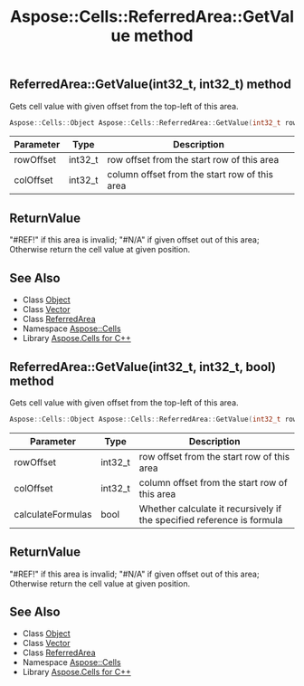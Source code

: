﻿---
title: Aspose::Cells::ReferredArea::GetValue method
linktitle: GetValue
second_title: Aspose.Cells for C++ API Reference
description: 'Aspose::Cells::ReferredArea::GetValue method. Gets cell value with given offset from the top-left of this area in C++.'
type: docs
weight: 1800
url: /cpp/aspose.cells/referredarea/getvalue/
---
## ReferredArea::GetValue(int32_t, int32_t) method


Gets cell value with given offset from the top-left of this area.

```cpp
Aspose::Cells::Object Aspose::Cells::ReferredArea::GetValue(int32_t rowOffset, int32_t colOffset)
```


| Parameter | Type | Description |
| --- | --- | --- |
| rowOffset | int32_t | row offset from the start row of this area |
| colOffset | int32_t | column offset from the start row of this area |

## ReturnValue

"#REF!" if this area is invalid; "#N/A" if given offset out of this area; Otherwise return the cell value at given position.

## See Also

* Class [Object](../../object/)
* Class [Vector](../../vector/)
* Class [ReferredArea](../)
* Namespace [Aspose::Cells](../../)
* Library [Aspose.Cells for C++](../../../)
## ReferredArea::GetValue(int32_t, int32_t, bool) method


Gets cell value with given offset from the top-left of this area.

```cpp
Aspose::Cells::Object Aspose::Cells::ReferredArea::GetValue(int32_t rowOffset, int32_t colOffset, bool calculateFormulas)
```


| Parameter | Type | Description |
| --- | --- | --- |
| rowOffset | int32_t | row offset from the start row of this area |
| colOffset | int32_t | column offset from the start row of this area |
| calculateFormulas | bool | Whether calculate it recursively if the specified reference is formula |

## ReturnValue

"#REF!" if this area is invalid; "#N/A" if given offset out of this area; Otherwise return the cell value at given position.

## See Also

* Class [Object](../../object/)
* Class [Vector](../../vector/)
* Class [ReferredArea](../)
* Namespace [Aspose::Cells](../../)
* Library [Aspose.Cells for C++](../../../)
